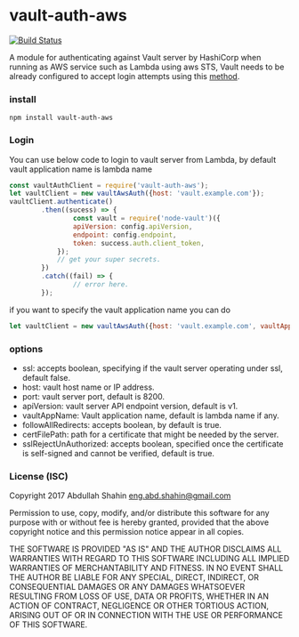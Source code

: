 # vault-auth-aws
[![Build Status](https://travis-ci.org/abdullahshahin/vault-auth-aws.png?branch=master)](https://travis-ci.org/abdullahshahin/vault-auth-aws)

A module for authenticating against Vault server by HashiCorp when running as AWS service such as Lambda using aws STS, Vault needs to be already configured to accept login attempts using this [method](https://www.vaultproject.io/docs/secrets/aws/index.html).

### install 
`npm install vault-auth-aws`

### Login
You can use below code to login to vault server from Lambda, by default vault application name is lambda name
```javascript
const vaultAuthClient = require('vault-auth-aws');
let vaultClient = new vaultAwsAuth({host: 'vault.example.com'});
vaultClient.authenticate()
        .then((sucess) => {
                const vault = require('node-vault')({
                apiVersion: config.apiVersion,
                endpoint: config.endpoint,
                token: success.auth.client_token,
            });
            // get your super secrets.
        })
        .catch((fail) => {
                // error here.
        });
```
if you want to specify the vault application name you can do
```javascript
let vaultClient = new vaultAwsAuth({host: 'vault.example.com', vaultAppName: 'mySuperSecerts'});
```
### options

- ssl: accepts boolean, specifying if the vault server operating under ssl, default false.
- host: vault host name or IP address.
- port: vault server port, default is 8200.
- apiVersion: vault server API endpoint version, default is v1.
- vaultAppName: Vault application name, default is lambda name if any.
- followAllRedirects: accepts boolean, by default is true.
- certFilePath: path for a certificate that might be needed by the server.
- sslRejectUnAuthorized: accepts boolean, specified once the certificate is self-signed and cannot be verified, default is true.

### License (ISC)
Copyright 2017 Abdullah Shahin <eng.abd.shahin@gmail.com>

Permission to use, copy, modify, and/or distribute this software for any purpose with or without fee is hereby granted, provided that the above copyright notice and this permission notice appear in all copies.

THE SOFTWARE IS PROVIDED "AS IS" AND THE AUTHOR DISCLAIMS ALL WARRANTIES WITH REGARD TO THIS SOFTWARE INCLUDING ALL IMPLIED WARRANTIES OF MERCHANTABILITY AND FITNESS. IN NO EVENT SHALL THE AUTHOR BE LIABLE FOR ANY SPECIAL, DIRECT, INDIRECT, OR CONSEQUENTIAL DAMAGES OR ANY DAMAGES WHATSOEVER RESULTING FROM LOSS OF USE, DATA OR PROFITS, WHETHER IN AN ACTION OF CONTRACT, NEGLIGENCE OR OTHER TORTIOUS ACTION, ARISING OUT OF OR IN CONNECTION WITH THE USE OR PERFORMANCE OF THIS SOFTWARE.
